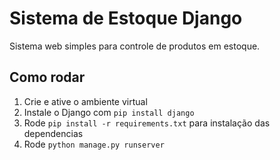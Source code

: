 # Sistema de Estoque Django

Sistema web simples para controle de produtos em estoque.

## Como rodar

1. Crie e ative o ambiente virtual
2. Instale o Django com `pip install django`
3. Rode `pip install -r requirements.txt` para instalação das dependencias
4. Rode `python manage.py runserver`
